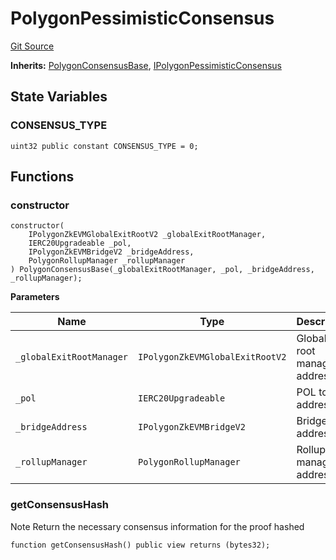# PolygonPessimisticConsensus
[Git Source](https://github.com/agglayer/agglayer-contracts/blob/856b421eef55a77f98f6fed45beb5ed8e3023c16/contracts/consensus/pessimistic/PolygonPessimisticConsensus.sol)

**Inherits:**
[PolygonConsensusBase](/contracts/lib/PolygonConsensusBase.sol/abstract.PolygonConsensusBase.md), [IPolygonPessimisticConsensus](/contracts/interfaces/IPolygonPessimisticConsensus.sol/interface.IPolygonPessimisticConsensus.md)


## State Variables
### CONSENSUS_TYPE

```solidity
uint32 public constant CONSENSUS_TYPE = 0;
```


## Functions
### constructor


```solidity
constructor(
    IPolygonZkEVMGlobalExitRootV2 _globalExitRootManager,
    IERC20Upgradeable _pol,
    IPolygonZkEVMBridgeV2 _bridgeAddress,
    PolygonRollupManager _rollupManager
) PolygonConsensusBase(_globalExitRootManager, _pol, _bridgeAddress, _rollupManager);
```
**Parameters**

|Name|Type|Description|
|----|----|-----------|
|`_globalExitRootManager`|`IPolygonZkEVMGlobalExitRootV2`|Global exit root manager address|
|`_pol`|`IERC20Upgradeable`|POL token address|
|`_bridgeAddress`|`IPolygonZkEVMBridgeV2`|Bridge address|
|`_rollupManager`|`PolygonRollupManager`|Rollup manager address|


### getConsensusHash

Note Return the necessary consensus information for the proof hashed


```solidity
function getConsensusHash() public view returns (bytes32);
```

